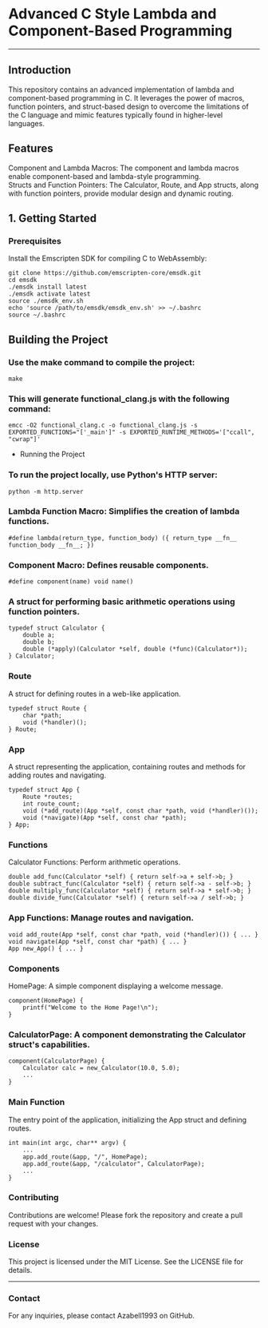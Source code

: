 # Advanced C Style Lambda and Component-Based Programming  
------  
## Introduction  
This repository contains an advanced implementation of lambda and component-based programming in C. It leverages the power of macros, function pointers, and struct-based design to overcome the limitations of the C language and mimic features typically found in higher-level languages.  
  
## Features  
Component and Lambda Macros: The component and lambda macros enable component-based and lambda-style programming.  
Structs and Function Pointers: The Calculator, Route, and App structs, along with function pointers, provide modular design and dynamic routing.  

## 1. Getting Started   
### Prerequisites  
Install the Emscripten SDK for compiling C to WebAssembly:  
```
git clone https://github.com/emscripten-core/emsdk.git
cd emsdk
./emsdk install latest
./emsdk activate latest
source ./emsdk_env.sh
echo 'source /path/to/emsdk/emsdk_env.sh' >> ~/.bashrc
source ~/.bashrc
```

## Building the Project  
### Use the make command to compile the project:  
```
make
```
  
  
### This will generate functional_clang.js with the following command:  
```
emcc -O2 functional_clang.c -o functional_clang.js -s EXPORTED_FUNCTIONS="['_main']" -s EXPORTED_RUNTIME_METHODS='["ccall", "cwrap"]'
```  
- Running the Project  
   
###  To run the project locally, use Python's HTTP server:    
```
python -m http.server 
```  
  
### Lambda Function Macro: Simplifies the creation of lambda functions.  
```
#define lambda(return_type, function_body) ({ return_type __fn__ function_body __fn__; })
```  
  
### Component Macro: Defines reusable components.  
```
#define component(name) void name()
```  
  
### A struct for performing basic arithmetic operations using function pointers.  
```
typedef struct Calculator {
    double a;
    double b;
    double (*apply)(Calculator *self, double (*func)(Calculator*));
} Calculator;
```

### Route
A struct for defining routes in a web-like application.
```
typedef struct Route {
    char *path;
    void (*handler)();
} Route;
```

### App  
A struct representing the application, containing routes and methods for adding routes and navigating.  
```
typedef struct App {
    Route *routes;
    int route_count;
    void (*add_route)(App *self, const char *path, void (*handler)());
    void (*navigate)(App *self, const char *path);
} App;
```  
### Functions  
Calculator Functions: Perform arithmetic operations.  
```
double add_func(Calculator *self) { return self->a + self->b; }
double subtract_func(Calculator *self) { return self->a - self->b; }
double multiply_func(Calculator *self) { return self->a * self->b; }
double divide_func(Calculator *self) { return self->a / self->b; }
```  

### App Functions: Manage routes and navigation.
```
void add_route(App *self, const char *path, void (*handler)()) { ... }
void navigate(App *self, const char *path) { ... }
App new_App() { ... }
```  
  
### Components  
HomePage: A simple component displaying a welcome message.  
```
component(HomePage) {
    printf("Welcome to the Home Page!\n");
}
```
   
### CalculatorPage: A component demonstrating the Calculator struct's capabilities.  
```
component(CalculatorPage) {
    Calculator calc = new_Calculator(10.0, 5.0);
    ...
}
```  

### Main Function
The entry point of the application, initializing the App struct and defining routes.  
```
int main(int argc, char** argv) {
    ...
    app.add_route(&app, "/", HomePage);
    app.add_route(&app, "/calculator", CalculatorPage);
    ...
}
```

### Contributing  
Contributions are welcome! Please fork the repository and create a pull request with your changes.  
  
### License   
This project is licensed under the MIT License. See the LICENSE file for details.   


---------
###  Contact
For any inquiries, please contact Azabell1993 on GitHub.  
